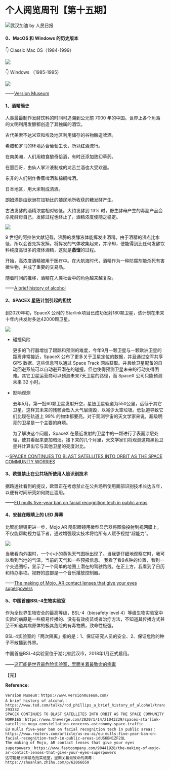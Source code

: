 # 个人阅览周刊【第十五期】

![武汉加油 by 人民日报](https://i.loli.net/2020/01/29/sqJAKVZwpkcRzL9.jpg)


#### 0、MacOS 和 Windows 的历史版本

👇 Classic Mac OS（1984-1999）

![](https://i.loli.net/2020/01/22/UG3bZIAgTfPwOmK.jpg)

👇 Windows （1985-1995）

![](https://i.loli.net/2020/01/22/HICX7cmeqTztFlu.jpg)

——[Version Museum](https://www.versionmuseum.com/)

#### 1、酒精简史

人类最最制作发酵饮料的时间可追溯到公元前 7000 年的中国。世界上各个角落的文明利用发酵都创造了其独属的酒饮。

古代美索不达米亚和埃及地区利用储存的谷物酿造啤酒。

希腊和罗马的环境适合葡萄生长，所以红酒流行。

在南美洲，人们用粮食酿奇恰酒，有时还添加致幻草药。

在墨西哥，由仙人掌汁液制成的龙舌兰酒也大受欢迎。

东非的人们制作香蕉啤酒和棕榈啤酒。

日本地区，用大米制成清酒。

朗姆酒是由欧洲在加勒比的殖民地所收获的糖发酵产生。

古法发酵的酒精浓度相对较低。大约发酵到 13% 时，野生酵母产生的毒副产品会杀死酵母自己，发酵过程也终止了，酒精浓度便随之稳定。

![](https://i.loli.net/2020/01/21/RAa2fuW4MZCSi3n.jpg)

9 世纪的阿拉伯文献记载，沸腾的发酵液体能挥发出酒精。由于酒精的沸点比水低，所以会首先挥发掉。将挥发的气体收集起来，并冷却，便能得到比任何发酵饮料纯度高很多的液体酒精，这就是**蒸馏**的过程。

开始，高浓度酒精被用于医疗中。在大航海时代，酒精作为一种防腐剂能杀死有害微生物，并成了重要的交易品。

随着时间的推移，酒精在人类社会中的角色越来越复杂。

——[A brief history of alcohol](https://www.ted.com/talks/rod_phillips_a_brief_history_of_alcohol/transcript#t-293332)


#### 2、SPACEX 星链计划引起的担忧

到2020年初，SpaceX 公司的 Starlink项目已成功发射180颗卫星，该计划在未来十年内共发射多达42000颗卫星。

![](https://i.loli.net/2020/01/20/LiaHGtR1pBrCnsb.jpg)

* 碰撞风险 

  更多的飞行器增加了跟踪和预测的难度，今年9月一颗卫星与一颗欧洲卫星的距离非常接近，SpaceX 公布了更多关于卫星定位的数据，并且通过空军共享 GPS 数据。这些信息可以通过 Space Track 网站获取。并且给卫星配备的自动回避系统可以自动避开潜在的碰撞，但也使得预测卫星未来的行动变得困难。其它卫星运营商可以预测未来7天卫星的路径，而 SpaceX 公司只能预测未来 32 小时。

* 影响观测

  去年5月，第一批60颗卫星发射升空，星链卫星轨道为550公里，远低于其它卫星，这样其未来的残骸会坠入大气层烧毁，以减少太空垃圾。低轨道导致它们比现在轨道上 99% 的物体都要亮。对于观测宇宙的天文学家来说，超级明亮的卫星是一个主要的麻烦。

  为了解决这个问题，SpaceX 在最近发射的卫星中的一颗进行了表面涂层处理，使其看起来更加暗淡。接下来的几个月里，天文学家们将观测这颗黑色卫星并计算出它与其他卫星的亮度对比。

--[SPACEX CONTINUES TO BLAST SATELLITES INTO ORBIT AS THE SPACE COMMUNITY WORRIES](https://www.theverge.com/2020/1/14/21043229/spacex-starlink-satellite-mega-constellation-concerns-astronomy-space-traffic)

#### 3、欧盟禁止在公共场所使用人脸识别技术

据路透社看到的提议，欧盟正在考虑禁止在公共场所使用面部识别技术长达五年，以便有时间研究如何防止滥用。

——[EU mulls five-year ban on facial recognition tech in public areas](https://www.reuters.com/article/us-eu-ai/eu-mulls-five-year-ban-on-facial-recognition-tech-in-public-areas-idUSKBN1ZF2QL)

#### 4、安装在眼睛上的 LED 屏幕

比智能眼镜更进一步，Mojo AR 隐形眼镜用微型显示器将图像投射到视网膜上，不仅能帮助视力低下者，通过增强现实技术将给所有人赋予视觉“超能力”。

![](https://i.loli.net/2020/01/22/HQSNmgvzFhB5Y1q.jpg)

当我看向外围时，一个小小的黄色天气图标出现了。当我更仔细地观察它时，我可以看到当地的气温，当前的天气和一些预报信息。
我看了看9点钟的位置，看到一个交通图标，显示了一个简单的地图上潜在的驾驶路线。在正上方，我看到了日历和待办事项。视野的底部是一个音乐播放控制器。

——[The making of Mojo, AR contact lenses that give your eyes superpowers](https://www.fastcompany.com/90441928/the-making-of-mojo-ar-contact-lenses-that-give-your-eyes-superpowers)

#### 5、中国首座BSL-4生物实验室

作为全世界生物安全的最高等级，BSL-4（biosafety level 4）等级生物实验室中实验的病原是一些极易传播的、没有有效疫苗或者治疗方法，不知道其传播方式甚至不知道其病原体的极其危险的有毒物质，致命性极强。

BSL-4实验室的「两次隔离」指的是：1、保证研究人员的安全、2、保证危险的种子不散播到外界。

中国首座BSL-4实验室位于湖北省武汉市，2018年1月正式启用。

——[这可能是世界最危险实验室，里面关着最致命的病毒](https://zhuanlan.zhihu.com/p/62066650)

【完】

**Reference:**
```
Version Museum：https://www.versionmuseum.com/
A brief history of alcohol：https://www.ted.com/talks/rod_phillips_a_brief_history_of_alcohol/transcript#t-293332
SPACEX CONTINUES TO BLAST SATELLITES INTO ORBIT AS THE SPACE COMMUNITY WORRIES：https://www.theverge.com/2020/1/14/21043229/spacex-starlink-satellite-mega-constellation-concerns-astronomy-space-traffic
EU mulls five-year ban on facial recognition tech in public areas：https://www.reuters.com/article/us-eu-ai/eu-mulls-five-year-ban-on-facial-recognition-tech-in-public-areas-idUSKBN1ZF2QL
The making of Mojo, AR contact lenses that give your eyes superpowers：https://www.fastcompany.com/90441928/the-making-of-mojo-ar-contact-lenses-that-give-your-eyes-superpowers
这可能是世界最危险实验室，里面关着最致命的病毒：https://zhuanlan.zhihu.com/p/62066650
```
